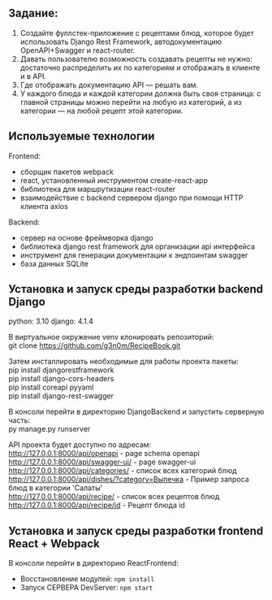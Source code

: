 ## Задание:
1. Создайте фуллстек-приложение с рецептами блюд, которое будет использовать Django Rest Framework, автодокументацию 
OpenAPI+Swagger и react-router.
2. Давать пользователю возможность создавать рецепты не нужно: достаточно распределить их по категориям и отображать 
в клиенте и в API.
3. Где отображать документацию API — решать вам.
4. У каждого блюда и каждой категории должна быть своя страница: с главной страницы можно перейти на любую из категорий, 
а из категории — на любой рецепт этой категории.

## Используемые технологии
Frontend:
- сборщик пакетов webpack
- react, установленный инструментом create-react-app
- библиотека для маршрутизации react-router 
- взаимодействие с backend сервером django при помощи HTTP клиента axios  

Backend:
- сервер на основе фреймворка django
- библиотека django rest framework для организации api интерфейса
- инструмент для генерации документации к эндпоинтам swagger
- база данных SQLite

## Установка и запуск среды разработки backend Django

python: 3.10
django: 4.1.4  

В виртуальное окружение venv клонировать репозиторий:  
git clone https://github.com/g3n0m/RecipeBook.git

Затем инсталлировать необходимые для работы проекта пакеты:  
pip install djangorestframework  
pip install django-cors-headers  
pip install coreapi pyyaml  
pip install django-rest-swagger  

В консоли перейти в директорию DjangoBackend и запустить серверную часть:  
py manage.py runserver

API проекта будет доступно по адресам:  
http://127.0.0.1:8000/api/openapi - page schema openapi  
http://127.0.0.1:8000/api/swagger-ui/ - page swagger-ui  
http://127.0.0.1:8000/api/categories/ - список всех категорий блюд  
http://127.0.0.1:8000/api/dishes/?category=Выпечка -  Пример запроса блюд в категории 'Салаты'  
http://127.0.0.1:8000/api/recipe/ - список всех рецептов блюд  
http://127.0.0.1:8000/api/recipe/id - Рецепт блюда id  


## Установка и запуск среды разработки frontend React + Webpack

В консоли перейти в директорию ReactFrontend:
- Восстановление модулей: `npm install`   
- Запуск СЕРВЕРА DevServer: `npm start`  



